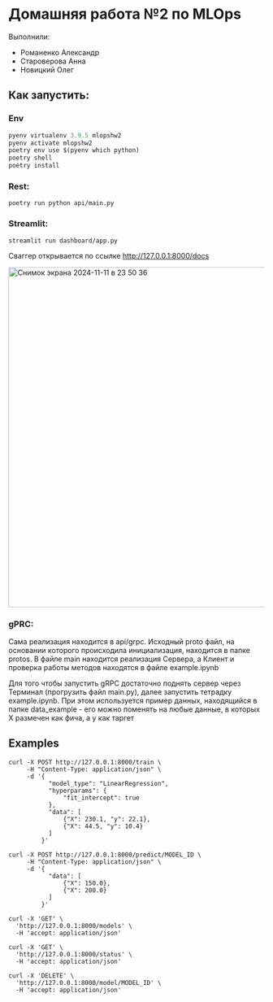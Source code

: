 # Домашняя работа №2 по MLOps

Выполнили: 
- Романенко Александр
- Староверова Анна
- Новицкий Олег

## Как запустить:
### Env
```python
pyenv virtualenv 3.9.5 mlopshw2   
pyenv activate mlopshw2 
poetry env use $(pyenv which python)
poetry shell
poetry install
```

### Rest:
    poetry run python api/main.py

### Streamlit:
    streamlit run dashboard/app.py

Сваггер открывается по ссылке http://127.0.0.1:8000/docs

<img width="669" alt="Снимок экрана 2024-11-11 в 23 50 36" src="https://github.com/user-attachments/assets/6f10d708-803b-4f48-b0f1-b1c7562c9312">


### gPRC:

Сама реализация находится в api/grpc. Исходный proto файл, на основании которого происходила инициализация, находится в папке protos. В файле main находится реализация Сервера, а Клиент и проверка работы методов находятся в файле example.ipynb

Для того чтобы запустить gRPC достаточно поднять сервер через Терминал (прогрузить файл main.py), далее запустить тетрадку example.ipynb. При этом используется пример данных, находящийся в папке data_example - его можно поменять на любые данные, в которых X размечен как фича, а y как таргет


## Examples

```
curl -X POST http://127.0.0.1:8000/train \
     -H "Content-Type: application/json" \
     -d '{
           "model_type": "LinearRegression",
           "hyperparams": {
               "fit_intercept": true
           },
           "data": [
               {"X": 230.1, "y": 22.1},
               {"X": 44.5, "y": 10.4}
           ]
         }'
```

```
curl -X POST http://127.0.0.1:8000/predict/MODEL_ID \
     -H "Content-Type: application/json" \
     -d '{
           "data": [
               {"X": 150.0},
               {"X": 200.0}
           ]
         }'

```

```
curl -X 'GET' \
  'http://127.0.0.1:8000/models' \
  -H 'accept: application/json'
```

```
curl -X 'GET' \
  'http://127.0.0.1:8000/status' \
  -H 'accept: application/json'
```

```
curl -X 'DELETE' \
  'http://127.0.0.1:8000/model/MODEL_ID' \
  -H 'accept: application/json'
```